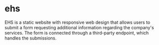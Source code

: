 # ehs

EHS is a static website with responsive web design that allows users to submit a form requesting additional information regarding the company's services. The form is connected through a third-party endpoint, which handles the submissions.
